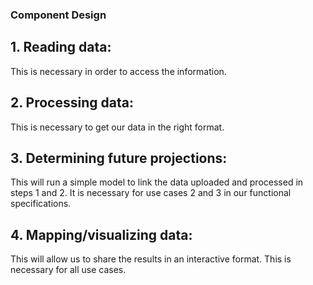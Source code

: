 ### Component Design 

## 1. Reading data:   
This is necessary in order to access the information. 

## 2. Processing data: 
This is necessary to get our data in the right format. 

## 3. Determining future projections:
This will run a simple model to link the data uploaded and processed in steps 1 and 2. It is necessary for use cases 2 and 3 in our functional specifications. 

## 4. Mapping/visualizing data:
This will allow us to share the results in an interactive format. This is necessary for all use cases. 

